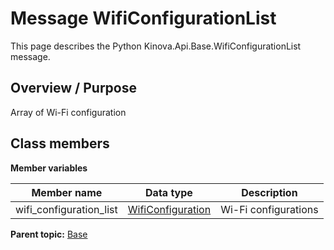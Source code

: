 # Message WifiConfigurationList

This page describes the Python Kinova.Api.Base.WifiConfigurationList message.

## Overview / Purpose

Array of Wi-Fi configuration

## Class members

 **Member variables** 

|Member name|Data type|Description|
|-----------|---------|-----------|
|wifi\_configuration\_list| [WifiConfiguration](msg_Base_WifiConfiguration.md#)|Wi-Fi configurations|

**Parent topic:** [Base](../references/summary_Base.md)

